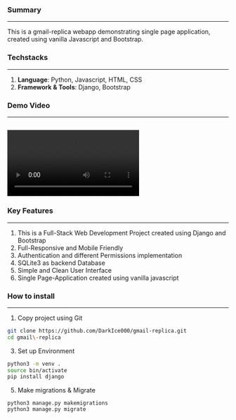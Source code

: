 ### Summary
---
This is a gmail-replica webapp demonstrating single page application, created using vanilla Javascript and Bootstrap.


### Techstacks
---
1. **Language**: Python, Javascript,  HTML, CSS
2. **Framework & Tools**: Django,  Bootstrap

### Demo Video
---
<video src=""></video>
---

### Key Features
---
1. This is a Full-Stack Web Development Project created using Django and Bootstrap
2. Full-Responsive and Mobile Friendly
3. Authentication and different Permissions implementation
4. SQLite3 as backend Database
5. Simple and Clean User Interface
6. Single Page-Application created using vanilla javascript

### How to install
---
1. Copy project using Git
```bash
git clone https://github.com/DarkIce000/gmail-replica.git
cd gmail\-replica
```
3. Set up Environment
```bash
python3 -m venv .
source bin/activate
pip install django
```
5. Make migrations & Migrate
```
python3 manage.py makemigrations
python3 manage.py migrate

```                                                             
